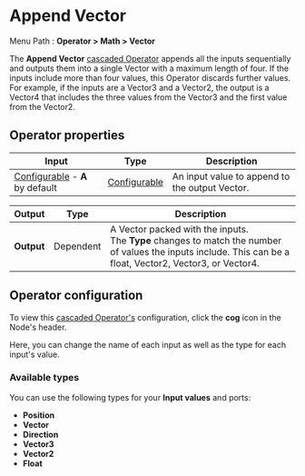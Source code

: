# Append Vector

Menu Path : **Operator > Math > Vector**

The **Append Vector** [cascaded Operator](Operators.md#cascaded-operators) appends all the inputs sequentially and outputs them into a single Vector with a maximum length of four. If the inputs include more than four values, this Operator discards further values. For example, if the inputs are a Vector3 and a Vector2, the output is a Vector4 that includes the three values from the Vector3 and the first value from the Vector2.

## Operator properties

| **Input**                                                  | **Type**                                | **Description**                                  |
| ---------------------------------------------------------- | --------------------------------------- | ---------------------------------------------- |
| [Configurable](#operator-configuration) - **A** by default | [Configurable](#operator-configuration) | An input value to append to the output Vector. |

| **Output** | **Type**  | **Description**                                              |
| ---------- | --------- | ------------------------------------------------------------ |
| **Output** | Dependent | A Vector packed with the inputs.<br/>The **Type** changes to match the number of values the inputs include. This can be a float, Vector2, Vector3, or Vector4. |

## Operator configuration

To view this [cascaded Operator's](Operators.md#cascaded-operators) configuration, click the **cog** icon in the Node's header.

Here, you can change the name of each input as well as the type for each input's value.

### Available types

You can use the following types for your **Input values** and ports:

- **Position**
- **Vector**
- **Direction**
- **Vector3**
- **Vector2**
- **Float**
